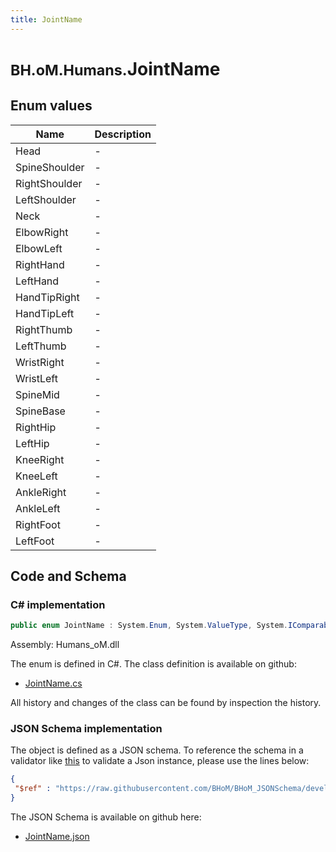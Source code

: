 ```yaml
---
title: JointName
---
```


# <small>BH.oM.Humans.</small>**JointName**



## Enum values

| Name            | Description                                                    |
|-----------------|----------------------------------------------------------------|
| Head |  -  |
| SpineShoulder |  -  |
| RightShoulder |  -  |
| LeftShoulder |  -  |
| Neck |  -  |
| ElbowRight |  -  |
| ElbowLeft |  -  |
| RightHand |  -  |
| LeftHand |  -  |
| HandTipRight |  -  |
| HandTipLeft |  -  |
| RightThumb |  -  |
| LeftThumb |  -  |
| WristRight |  -  |
| WristLeft |  -  |
| SpineMid |  -  |
| SpineBase |  -  |
| RightHip |  -  |
| LeftHip |  -  |
| KneeRight |  -  |
| KneeLeft |  -  |
| AnkleRight |  -  |
| AnkleLeft |  -  |
| RightFoot |  -  |
| LeftFoot |  -  |


## Code and Schema

### C# implementation

``` C# title="C#"
public enum JointName : System.Enum, System.ValueType, System.IComparable, System.ISpanFormattable, System.IFormattable, System.IConvertible
```

Assembly: Humans_oM.dll

The enum is defined in C#. The class definition is available on github:

- [JointName.cs](https://github.com/BHoM/BHoM/blob/develop/Humans_oM/Enums\JointName.cs)

All history and changes of the class can be found by inspection the history.
### JSON Schema implementation

The object is defined as a JSON schema. To reference the schema in a validator like [this](https://www.jsonschemavalidator.net/) to validate a Json instance, please use the lines below:

``` json title="JSON Schema"
{
 "$ref" : "https://raw.githubusercontent.com/BHoM/BHoM_JSONSchema/develop/Humans_oM/JointName.json"
}
```

The JSON Schema is available on github here:

- [JointName.json](https://github.com/BHoM/BHoM_JSONSchema/blob/develop/Humans_oM/JointName.json)
